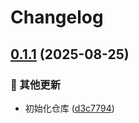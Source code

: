 # Changelog

## [0.1.1](https://github.com/Puniyu/puppeteer-core/compare/v0.1.0...v0.1.1) (2025-08-25)


### 🔧 其他更新

* 初始化仓库 ([d3c7794](https://github.com/Puniyu/puppeteer-core/commit/d3c7794109dd0468cdec483b7b21ea53c630a560))

